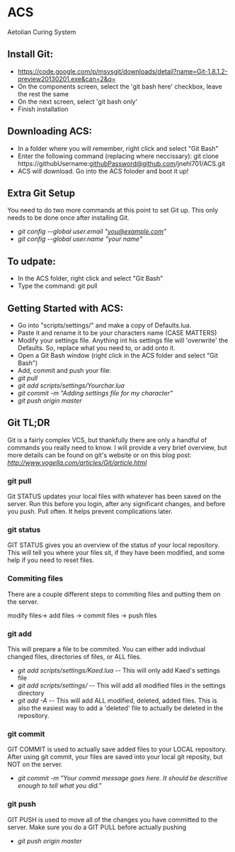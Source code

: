 ACS
===

Aetolian Curing System

Install Git:
------------
- https://code.google.com/p/msysgit/downloads/detail?name=Git-1.8.1.2-preview20130201.exe&can=2&q=
- On the components screen, select the 'git bash here' checkbox, leave the rest the same
- On the next screen, select 'git bash only'
- Finish installation

Downloading ACS:
----------------
- In a folder where you will remember, right click and select "Git Bash"
- Enter the following command (replacing where neccissary):
git clone https://githubUsername:githubPassword@github.com/jnehl701/ACS.git
- ACS will download. Go into the ACS foloder and boot it up!

Extra Git Setup
---------------
You need to do two more commands at this point to set Git up.  This only needs to be done once after installing Git.
- *git config --global user.email "you@example.com"*
- *git config --global user.name "your name"*

To udpate:
----------
- In the ACS folder, right click and select "Git Bash"
- Type the command:
git pull

Getting Started with ACS:
-------------------------
- Go into "scripts/settings/" and make a copy of Defaults.lua.
- Paste it and rename it to be your characters name (CASE MATTERS)
- Modify your settings file.  Anything int his settings file will 'overwrite' the Defaults.  So, replace what you need to, or add onto it.
- Open a Git Bash window (right click in the ACS folder and select "Git Bash")
- Add, commit and push your file:
- *git pull*
- *git add scripts/settings/Yourchar.lua*
- *git commit -m "Adding settings file for my character"*
- *git push origin master*

Git TL;DR
---------
Git is a fairly complex VCS, but thankfully there are only a handful of commands you really need to know.  I will provide a very brief overview, but more details can be found on git's website or on this blog post: *http://www.vogella.com/articles/Git/article.html*

### git pull
Git STATUS updates your local files with whatever has been saved on the server.  Run this before you login, after any significant changes, and before you push.  Pull often.  It helps prevent complications later.

### git status
GIT STATUS gives you an overview of the status of your local repository.  This will tell you where your files sit, if they have been modified, and some help if you need to reset files.

### Commiting files
There are a couple different steps to commiting files and putting them on the server.

modify files-> add files -> commit files -> push files

### git add
This will prepare a file to be commited.  You can either add indivdual changed files, directories of files, or ALL files.
- *git add scripts/settings/Kaed.lua*  --  This will only add Kaed's settings file
- *git add scripts/settings/* -- This will add all modified files in the settings directory
- *git add -A* -- This will add ALL modified, deleted, added files.  This is also the easiest way to add a 'deleted' file to actually be deleted in the repository.

### git commit
GIT COMMIT is used to actually save added files to your LOCAL repository.  After using git commit, your files are saved into your local git reposity, but NOT on the server.
- *git commit -m "Your commit message goes here.  It should be descritive enough to tell what you did."*

### git push
GIT PUSH is used to move all of the changes you have committed to the server.  Make sure you do a GIT PULL before actually pushing
- *git push origin master*
